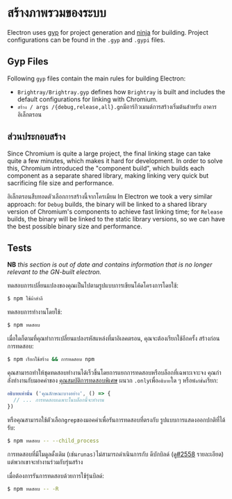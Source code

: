 # สร้างภาพรวมของระบบ

Electron uses [gyp](https://gn.googlesource.com/gn) for project generation and [ninja](https://ninja-build.org/) for building. Project configurations can be found in the `.gyp` and `.gypi` files.

## Gyp Files

Following `gyp` files contain the main rules for building Electron:

* `Brightray/Brightray.gyp` defines how `Brightray` is built and includes the default configurations for linking with Chromium.
* `สร้าง / args /{debug,release,all}.gn`มีอาร์กิวเมนต์การสร้างเริ่มต้นสําหรับ อาคารอิเล็กตรอน

## ส่วนประกอบสร้าง

Since Chromium is quite a large project, the final linking stage can take quite a few minutes, which makes it hard for development. In order to solve this, Chromium introduced the "component build", which builds each component as a separate shared library, making linking very quick but sacrificing file size and performance.

อิเล็กตรอนสืบทอดตัวเลือกการสร้างนี้จากโครเมียม In Electron we took a very similar approach: for `Debug` builds, the binary will be linked to a shared library version of Chromium's components to achieve fast linking time; for `Release` builds, the binary will be linked to the static library versions, so we can have the best possible binary size and performance.

## Tests

**NB** _this section is out of date and contains information that is no longer relevant to the GN-built electron._

ทดสอบการเปลี่ยนแปลงของคุณเป็นไปตามรูปแบบการเขียนโค้ดโครงการโดยใช้:

```sh
$ npm ใช้ผ้าสําลี
```

ทดสอบการทํางานโดยใช้:

```sh
$ npm ทดสอบ
```

เมื่อใดก็ตามที่คุณทําการเปลี่ยนแปลงรหัสแหล่งที่มาอิเลคตรอน, คุณจะต้องเรียกใช้อีกครั้ง สร้างก่อนการทดสอบ:

```sh
$ npm เรียกใช้สร้าง && การทดสอบ npm
```

คุณสามารถทําให้ชุดทดสอบทํางานได้เร็วขึ้นโดยการแยกการทดสอบหรือบล็อกที่เฉพาะเจาะจง คุณกําลังทํางานกับมอคค่าของ [คุณสมบัติการทดสอบพิเศษ](https://mochajs.org/#exclusive-tests) ผนวก `.only`เพื่อ`อธิบาย`ใด ๆ หรือ`ฟังก์ชั่น`เรียก:

```js
อธิบายเท่านั้น ('คุณลักษณะบางอย่าง', () => {
  // ... การทดสอบเฉพาะในบล็อกนี้จะทํางาน
})
```

หรือคุณสามารถใช้ตัวเลือก`grep`ของมอคค่าเพื่อรันการทดสอบที่ตรงกับ รูปแบบการแสดงออกปกติที่ได้รับ:

```sh
$ npm ทดสอบ -- --child_process
```

การทดสอบที่มีโมดูลดั้งเดิม (เช่น`runas)`ไม่สามารถดําเนินการกับ ดีบักบิลด์ (ดู[#2558](https://github.com/electron/electron/issues/2558) รายละเอียด) แต่พวกเขาจะทํางานร่วมกับรุ่นสร้าง

เมื่อต้องการรันการทดสอบด้วยการใช้รุ่นบิลด์:

```sh
$ npm ทดสอบ -- -R
```

